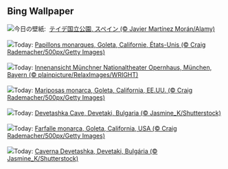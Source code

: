 ## Bing Wallpaper
![](https://www.bing.com/th?id=OHR.TeideNational_JA-JP0929359307_UHD.jpg&w=1000)今日の壁紙: &nbsp;[テイデ国立公園, スペイン (© Javier Martínez Morán/Alamy)](https://www.bing.com/th?id=OHR.TeideNational_JA-JP0929359307_UHD.jpg)
<br><br/>
![](https://www.bing.com/th?id=OHR.WesternMonarchs_FR-FR5198463793_UHD.jpg&w=1000)Today: [Papillons monarques, Goleta, Californie, États-Unis (© Craig Rademacher/500px/Getty Images)](https://www.bing.com/th?id=OHR.WesternMonarchs_FR-FR5198463793_UHD.jpg)
<br><br/>
![](https://www.bing.com/th?id=OHR.MunichOperaHouse_DE-DE1491407214_UHD.jpg&w=1000)Today: [Innenansicht Münchner Nationaltheater Opernhaus, München, Bayern (© plainpicture/RelaxImages/WRIGHT)](https://www.bing.com/th?id=OHR.MunichOperaHouse_DE-DE1491407214_UHD.jpg)
<br><br/>
![](https://www.bing.com/th?id=OHR.WesternMonarchs_ES-ES7926880512_UHD.jpg&w=1000)Today: [Mariposas monarca, Goleta, California, EE.UU. (© Craig Rademacher/500px/Getty Images)](https://www.bing.com/th?id=OHR.WesternMonarchs_ES-ES7926880512_UHD.jpg)
<br><br/>
![](https://www.bing.com/th?id=OHR.DevetashkaCave_EN-GB0187525185_UHD.jpg&w=1000)Today: [Devetashka Cave, Devetaki, Bulgaria (© Jasmine_K/Shutterstock)](https://www.bing.com/th?id=OHR.DevetashkaCave_EN-GB0187525185_UHD.jpg)
<br><br/>
![](https://www.bing.com/th?id=OHR.WesternMonarchs_IT-IT2924035412_UHD.jpg&w=1000)Today: [Farfalle monarca, Goleta, California, USA (© Craig Rademacher/500px/Getty Images)](https://www.bing.com/th?id=OHR.WesternMonarchs_IT-IT2924035412_UHD.jpg)
<br><br/>
![](https://www.bing.com/th?id=OHR.DevetashkaCave_PT-BR2895645670_UHD.jpg&w=1000)Today: [Caverna Devetashka, Devetaki, Bulgária (© Jasmine_K/Shutterstock)](https://www.bing.com/th?id=OHR.DevetashkaCave_PT-BR2895645670_UHD.jpg)
<br><br/>
